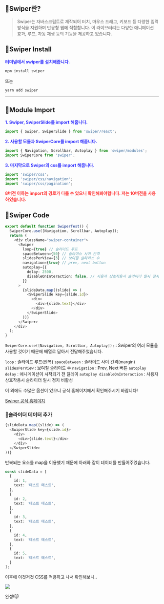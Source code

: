 ## 🦮Swiper란?

> Swiper는 자바스크립트로 제작되어 터치, 마우스 드래그, 키보드 등 다양한 입력 방식을 지원하며 반응형 웹에 적합합니다. 이 라이브러리는 다양한 애니메이션 효과, 루프, 자동 재생 등의 기능을 제공하고 있습니다.

## 🦮Swiper Install

<span style='color: #3333ff;'>**터미널에서 swiper를 설치해줍니다.**</span>

```bash
npm install swiper
```

또는

```bash
yarn add swiper
```

***

## 🦮Module Import

<span style='color: #3333ff;'>**1. Swiper, SwiperSlide를 import 해줍니다.**</span>

```javascript
import { Swiper, SwiperSlide } from 'swiper/react';
```

<span style='color: #3333ff;'>**2. 사용할 모듈과 SwiperCore를 import 해줍니다.**</span>

```javascript
import { Navigation, Scrollbar, Autoplay } from 'swiper/modules';
import SwiperCore from 'swiper';
```

<span style='color: #3333ff'>**3. 마지막으로 Swiper의 css를 import 해줍니다.**</span>

```javascript
import 'swiper/css';
import 'swiper/css/navigation';
import 'swiper/css/pagination';
```

<span style='color: #ff3333;'>**8버전 이하는 import의 경로가 다를 수 있으니 확인해봐야합니다. 저는 10버전을 사용하였습니다.**</span>

## 🦮Swiper Code


```typescript
export default function SwiperTest() {
  SwiperCore.use([Navigation, Scrollbar, Autoplay]);
  return (
    <div className="swiper-container">
      <Swiper
        loop={true} // 슬라이드 루프
        spaceBetween={50} // 슬라이스 사이 간격
        slidesPerView={3} // 보여질 슬라이스 수
        navigation={true} // prev, next button
        autoplay={{
          delay: 2500,
          disableOnInteraction: false, // 사용자 상호작용시 슬라이더 일시 정지 비활성
        }}
      >
        {slideData.map((slide) => (
          <SwiperSlide key={slide.id}>          
            <div>
              <div>{slide.text}</div>
            </div>
          </SwiperSlide>
        ))}
      </Swiper>
    </div>
  );
}
```

`SwiperCore.use([Navigation, Scrollbar, Autoplay]);` : Swiper의 여러 모듈을 사용할 것이기 때문에 배열로 담아서 전달해주었습니다.

`loop` : 슬라이드 루프(반복)
`spaceBetween` : 슬라이드 사이 간격(margin)
`slidesPerView` : 보여질 슬라이드 수
`navigation` : Prev, Next 버튼
`autoplay delay` : 애니메이션이 시작되기 전 딜레이
`autoplay disableOnInteraction` : 사용자 상호작용시 슬라이더 일시 정지 비활성

이 외에도 수많은 옵션이 있으니 공식 홈페이지에서 확인해주시기 바랍니다!

[Swiper 공식 홈페이지](https://swiperjs.com/)

### 🦄슬라이더 데이터 추가

```javascript
{slideData.map((slide) => (
  <SwiperSlide key={slide.id}>          
    <div>
      <div>{slide.text}</div>
    </div>
  </SwiperSlide>
))}
```

반복되는 요소를 map을 이용했기 때문에 아래와 같이 데이터를 만들어주었습니다.

```typescript
const slideData = [
  {
    id: 1,
    text: '테스트 테스트',
  },
  {
    id: 2,
    text: '테스트 테스트',
  },
  {
    id: 3,
    text: '테스트 테스트',
  },
  {
    id: 4,
    text: '테스트 테스트',
  },
  {
    id: 5,
    text: '테스트 테스트',
  }
];
```

이후에 이것저것 CSS를 적용하고 나서 확인해보니..

<img src="/images/publishing_study/7/image1.webp"/>

완성!😻
